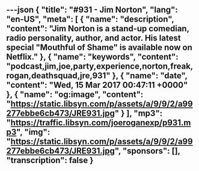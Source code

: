 ---json
{
  "title": "#931 - Jim Norton",
  "lang": "en-US",
  "meta": [
    {
      "name": "description",
      "content": "Jim Norton is a stand-up comedian, radio personality, author, and actor. His latest special \"Mouthful of Shame\" is available now on Netflix."
    },
    {
      "name": "keywords",
      "content": "podcast,jim,joe,party,experience,norton,freak,rogan,deathsquad,jre,931"
    },
    {
      "name": "date",
      "content": "Wed, 15 Mar 2017 00:47:11 +0000"
    },
    {
      "name": "og:image",
      "content": "https://static.libsyn.com/p/assets/a/9/9/2/a99277ebbe6cb473/JRE931.jpg"
    }
  ],
  "mp3": "https://traffic.libsyn.com/joeroganexp/p931.mp3",
  "img": "https://static.libsyn.com/p/assets/a/9/9/2/a99277ebbe6cb473/JRE931.jpg",
  "sponsors": [],
  "transcription": false
}
---
<episode-header />

<timemark seconds="0" />

<transcribe-call-to-action />

<episode-footer />
